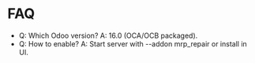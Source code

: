 # FAQ

- Q: Which Odoo version? A: 16.0 (OCA/OCB packaged).
- Q: How to enable? A: Start server with --addon mrp_repair or install in UI.
